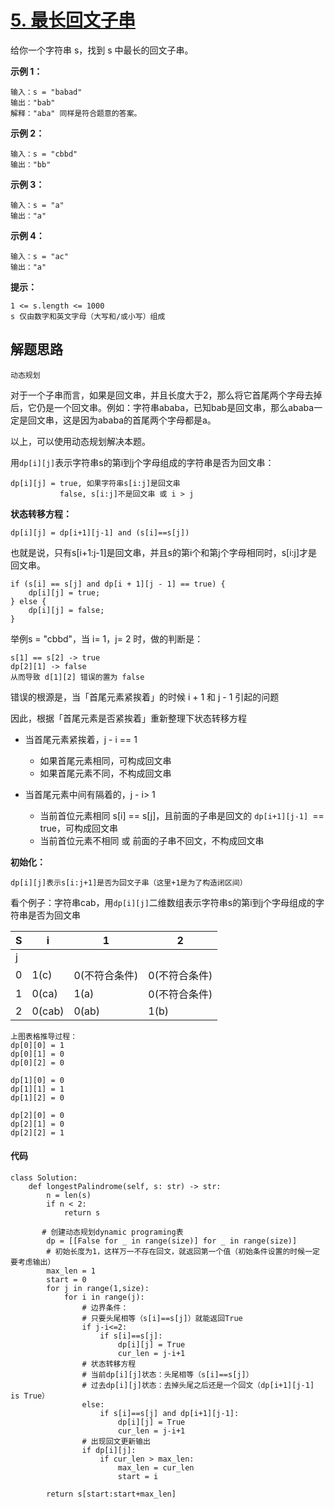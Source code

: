 # [5. 最长回文子串](https://leetcode-cn.com/problems/longest-palindromic-substring/)

给你一个字符串 s，找到 s 中最长的回文子串。

 

**示例 1：**

```
输入：s = "babad"
输出："bab"
解释："aba" 同样是符合题意的答案。
```

**示例 2：**

```
输入：s = "cbbd"
输出："bb"
```

**示例 3：**

```
输入：s = "a"
输出："a"
```

**示例 4：**

```
输入：s = "ac"
输出："a"
```

**提示：**

```
1 <= s.length <= 1000
s 仅由数字和英文字母（大写和/或小写）组成
```



## 解题思路

```
动态规划
```

对于一个子串而言，如果是回文串，并且长度大于2，那么将它首尾两个字母去掉后，它仍是一个回文串。例如：字符串ababa，已知bab是回文串，那么ababa一定是回文串，这是因为ababa的首尾两个字母都是a。

以上，可以使用动态规划解决本题。

用`dp[i][j]`表示字符串s的第i到j个字母组成的字符串是否为回文串：

```
dp[i][j] = true, 如果字符串s[i:j]是回文串
		   false, s[i:j]不是回文串 或 i > j
```

**状态转移方程：**

```
dp[i][j] = dp[i+1][j-1] and (s[i]==s[j])
```

也就是说，只有s[i+1:j-1]是回文串，并且s的第i个和第j个字母相同时，s[i:j]才是回文串。

```
if (s[i] == s[j] and dp[i + 1][j - 1] == true) {
    dp[i][j] = true;
} else {
    dp[i][j] = false;
}
```

举例s = "cbbd"，当 i= 1，j= 2 时，做的判断是：

```
s[1] == s[2] -> true
dp[2][1] -> false
从而导致 d[1][2] 错误的置为 false
```

错误的根源是，当「首尾元素紧挨着」的时候 i + 1 和 j - 1 引起的问题

因此，根据「首尾元素是否紧挨着」重新整理下状态转移方程

- 当首尾元素紧挨着，j - i == 1

  - 如果首尾元素相同，可构成回文串
  - 如果首尾元素不同，不构成回文串
- 当首尾元素中间有隔着的，j - i> 1
  - 当前首位元素相同 s[i] == s[j]，且前面的子串是回文的 `dp[i+1][j-1] `== true，可构成回文串
  - 当前首位元素不相同 或 前面的子串不回文，不构成回文串



**初始化：**

```
dp[i][j]表示s[i:j+1]是否为回文子串（这里+1是为了构造闭区间）
```

看个例子：字符串cab，用`dp[i][j]`二维数组表示字符串s的第i到j个字母组成的字符串是否为回文串

| S    | i      | 1             | 2             |
| ---- | ------ | ------------- | ------------- |
| j    |        |               |               |
| 0    | 1(c)   | 0(不符合条件) | 0(不符合条件) |
| 1    | 0(ca)  | 1(a)          | 0(不符合条件) |
| 2    | 0(cab) | 0(ab)         | 1(b)          |

```
上图表格推导过程：
dp[0][0] = 1
dp[0][1] = 0
dp[0][2] = 0

dp[1][0] = 0
dp[1][1] = 1
dp[1][2] = 0

dp[2][0] = 0
dp[2][1] = 0
dp[2][2] = 1
```



#### 代码

```
class Solution:
    def longestPalindrome(self, s: str) -> str:
        n = len(s)
        if n < 2:
            return s
        
       # 创建动态规划dynamic programing表
        dp = [[False for _ in range(size)] for _ in range(size)]
        # 初始长度为1，这样万一不存在回文，就返回第一个值（初始条件设置的时候一定要考虑输出）
        max_len = 1
        start = 0
        for j in range(1,size):
            for i in range(j):
                # 边界条件：
                # 只要头尾相等（s[i]==s[j]）就能返回True
                if j-i<=2:
                    if s[i]==s[j]:
                        dp[i][j] = True
                        cur_len = j-i+1
                # 状态转移方程 
                # 当前dp[i][j]状态：头尾相等（s[i]==s[j]）
                # 过去dp[i][j]状态：去掉头尾之后还是一个回文（dp[i+1][j-1] is True）
                else:
                    if s[i]==s[j] and dp[i+1][j-1]:
                        dp[i][j] = True
                        cur_len = j-i+1
                # 出现回文更新输出
                if dp[i][j]:
                    if cur_len > max_len:
                        max_len = cur_len
                        start = i

        return s[start:start+max_len]


```

